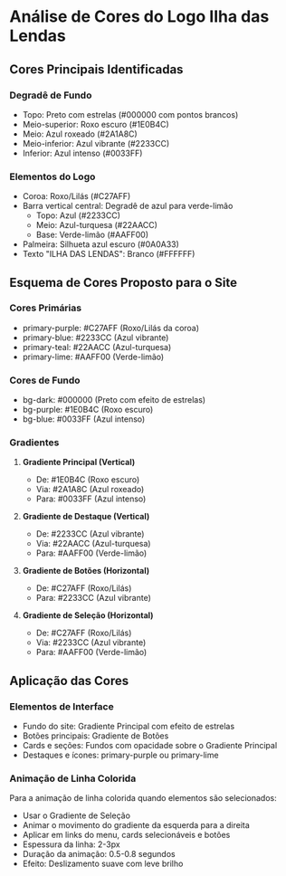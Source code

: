 # Análise de Cores do Logo Ilha das Lendas

## Cores Principais Identificadas

### Degradê de Fundo
- Topo: Preto com estrelas (#000000 com pontos brancos)
- Meio-superior: Roxo escuro (#1E0B4C)
- Meio: Azul roxeado (#2A1A8C)
- Meio-inferior: Azul vibrante (#2233CC)
- Inferior: Azul intenso (#0033FF)

### Elementos do Logo
- Coroa: Roxo/Lilás (#C27AFF)
- Barra vertical central: Degradê de azul para verde-limão
  - Topo: Azul (#2233CC)
  - Meio: Azul-turquesa (#22AACC)
  - Base: Verde-limão (#AAFF00)
- Palmeira: Silhueta azul escuro (#0A0A33)
- Texto "ILHA DAS LENDAS": Branco (#FFFFFF)

## Esquema de Cores Proposto para o Site

### Cores Primárias
- primary-purple: #C27AFF (Roxo/Lilás da coroa)
- primary-blue: #2233CC (Azul vibrante)
- primary-teal: #22AACC (Azul-turquesa)
- primary-lime: #AAFF00 (Verde-limão)

### Cores de Fundo
- bg-dark: #000000 (Preto com efeito de estrelas)
- bg-purple: #1E0B4C (Roxo escuro)
- bg-blue: #0033FF (Azul intenso)

### Gradientes
1. **Gradiente Principal (Vertical)**
   - De: #1E0B4C (Roxo escuro)
   - Via: #2A1A8C (Azul roxeado)
   - Para: #0033FF (Azul intenso)

2. **Gradiente de Destaque (Vertical)**
   - De: #2233CC (Azul vibrante)
   - Via: #22AACC (Azul-turquesa)
   - Para: #AAFF00 (Verde-limão)

3. **Gradiente de Botões (Horizontal)**
   - De: #C27AFF (Roxo/Lilás)
   - Para: #2233CC (Azul vibrante)

4. **Gradiente de Seleção (Horizontal)**
   - De: #C27AFF (Roxo/Lilás)
   - Via: #2233CC (Azul vibrante)
   - Para: #AAFF00 (Verde-limão)

## Aplicação das Cores

### Elementos de Interface
- Fundo do site: Gradiente Principal com efeito de estrelas
- Botões principais: Gradiente de Botões
- Cards e seções: Fundos com opacidade sobre o Gradiente Principal
- Destaques e ícones: primary-purple ou primary-lime

### Animação de Linha Colorida
Para a animação de linha colorida quando elementos são selecionados:
- Usar o Gradiente de Seleção
- Animar o movimento do gradiente da esquerda para a direita
- Aplicar em links do menu, cards selecionáveis e botões
- Espessura da linha: 2-3px
- Duração da animação: 0.5-0.8 segundos
- Efeito: Deslizamento suave com leve brilho
